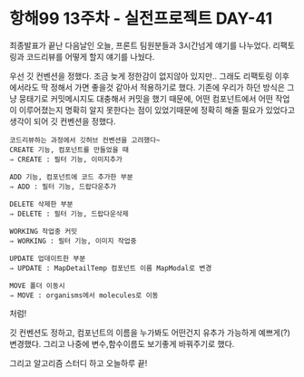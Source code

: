 # 항해99 13주차 - 실전프로젝트 DAY-41

최종발표가 끝난 다음날인 오늘, 프론트 팀원분들과 3시간넘게 얘기를 나누었다.
리팩토링과 코드리뷰를 어떻게 할지 얘기를 나눴다.

우선 깃 컨벤션을 정했다. 조금 늦게 정한감이 없지않아 있지만..
그래도 리팩토링 이후에서라도 딱 정해서 가면 좋을것 같아서 적용하기로 했다.
기존에 우리가 하던 방식은 그냥 뭉태기로 커밋메시지도 대충해서 커밋을 했기 때문에, 어떤 컴포넌트에서 어떤 작업이 이루어졌는지 명확히 알지 못한다는 점이 있었기때문에 정확히 해줄 필요가 있었다고 생각이 되어 깃 컨벤션을 정했다.

```
코드리뷰하는 과정에서 깃허브 컨벤션을 고려했다~
CREATE 기능, 컴포넌트를 만들었을 때
⇒ CREATE : 필터 기능, 이미지추가

ADD 기능, 컴포넌트에 코드 추가한 부분
⇒ ADD : 필터 기능, 드랍다운추가

DELETE 삭제한 부분
⇒ DELETE : 필터 기능, 드랍다운삭제

WORKING 작업중 커밋
⇒ WORKING : 필터 기능, 이미지 작업중

UPDATE 업데이트한 부분
⇒ UPDATE : MapDetailTemp 컴포넌트 이름 MapModal로 변경

MOVE 폴더 이동시
⇒ MOVE : organisms에서 molecules로 이동
```

처럼!

깃 컨벤션도 정하고, 컴포넌트의 이름을 누가봐도 어떤건지 유추가 가능하게 예쁘게(?) 변경했다. 그리고 나중에 변수,함수이름도 보기좋게 바꿔주기로 했다.

그리고 알고리즘 스터디 하고 오늘하루 끝!
